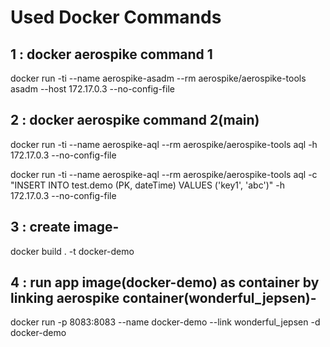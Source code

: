 # Used Docker Commands

## 1 : docker aerospike command 1
docker run -ti --name aerospike-asadm --rm aerospike/aerospike-tools asadm --host 172.17.0.3 --no-config-file

## 2 : docker aerospike command 2(main)
docker run -ti --name aerospike-aql --rm aerospike/aerospike-tools aql -h 172.17.0.3 --no-config-file

docker run -ti --name aerospike-aql --rm aerospike/aerospike-tools aql -c "INSERT INTO test.demo (PK, dateTime) VALUES ('key1', 'abc')" -h 172.17.0.3 --no-config-file

## 3 : create image-
docker build . -t docker-demo

## 4 : run app image(docker-demo) as container by linking aerospike container(wonderful_jepsen)-
docker run -p 8083:8083 --name docker-demo --link wonderful_jepsen -d docker-demo


